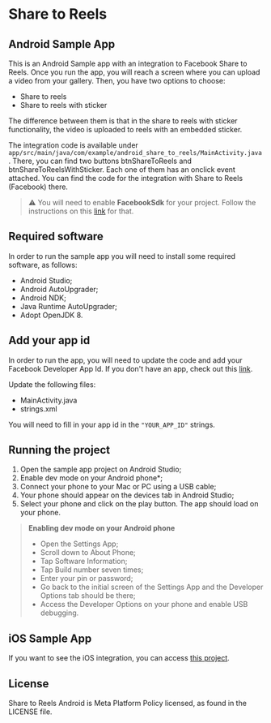 # Share to Reels
## Android Sample App

This is an Android Sample app with an integration to Facebook Share to Reels. Once you run the app, you will reach a screen where you can upload a video from your gallery. Then, you have two options to choose:

- Share to reels
- Share to reels with sticker

The difference between them is that in the share to reels with sticker functionality, the video is uploaded to reels with an embedded sticker.

The integration code is available under `app/src/main/java/com/example/android_share_to_reels/MainActivity.java`. There, you can find two buttons btnShareToReels and btnShareToReelsWithSticker. Each one of them has an onclick event attached. You can find the code for the integration with Share to Reels (Facebook) there.

> :warning: You will need to enable **FacebookSdk** for your project. Follow the instructions on this [link](https://developers.facebook.com/docs/android/getting-started/) for that.

## Required software

In order to run the sample app you will need to install some required software, as follows:

- Android Studio;
- Android AutoUpgrader;
- Android NDK;
- Java Runtime AutoUpgrader;
- Adopt OpenJDK 8.

## Add your app id

In order to run the app, you will need to update the code and add your Facebook Developer App Id. If you don't have an app, check out this [link](https://developers.facebook.com/docs/development/).

Update the following files:
- MainActivity.java
- strings.xml

You will need to fill in your app id in the `"YOUR_APP_ID"` strings.

## Running the project

1. Open the sample app project on Android Studio;
3. Enable dev mode on your Android phone*;
4. Connect your phone to your Mac or PC using a USB cable;
5. Your phone should appear on the devices tab in Android Studio;
6. Select your phone and click on the play button. The app should load on your phone.

> **Enabling dev mode on your Android phone**
>- Open the Settings App;
>- Scroll down to About Phone;
>- Tap Software Information;
>- Tap Build number seven times;
>- Enter your pin or password;
>- Go back to the initial screen of the Settings App and the Developer Options tab should be there;
>- Access the Developer Options on your phone and enable USB debugging.

## iOS Sample App

If you want to see the iOS integration, you can access [this project](https://github.com/fbsamples/share_to_reels_ios).

## License
Share to Reels Android is Meta Platform Policy licensed, as found in the LICENSE file.
